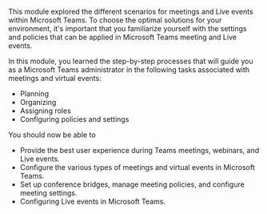 This module explored the different scenarios for meetings and Live events within Microsoft Teams. To choose the optimal solutions for your environment, it's important that you familiarize yourself with the settings and policies that can be applied in Microsoft Teams meeting and Live events.

In this module, you learned the step-by-step processes that will guide you as a Microsoft Teams administrator in the following tasks associated with meetings and virtual events:

- Planning
- Organizing
- Assigning roles
- Configuring policies and settings

You should now be able to 

- Provide the best user experience during Teams meetings, webinars, and Live events.
- Configure the various types of meetings and virtual events in Microsoft Teams. 
- Set up conference bridges, manage meeting policies, and configure meeting settings. 
- Configuring Live events in Microsoft Teams.
